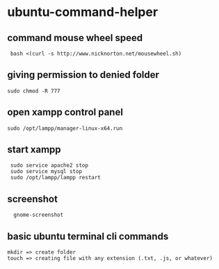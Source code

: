# ubuntu-command-helper
   ## command mouse wheel speed
     bash <(curl -s http://www.nicknorton.net/mousewheel.sh)
  ## giving permission to denied folder
    sudo chmod -R 777
  ## open xampp control panel
    sudo /opt/lampp/manager-linux-x64.run
  ## start xampp
     sudo service apache2 stop
     sudo service mysql stop
     sudo /opt/lampp/lampp restart
  ## screenshot
      gnome-screenshot
  ## basic ubuntu terminal cli commands
    mkdir => create folder
    touch => creating file with any extension (.txt, .js, or whatever)

